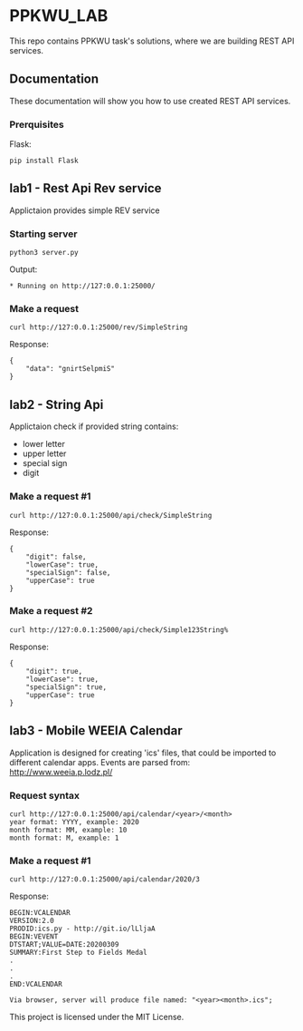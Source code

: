 # PPKWU_LAB

This repo contains PPKWU task's solutions, where we are building REST API services.

## Documentation 

These documentation will show you how to use created REST API services.

### Prerquisites
Flask:
```
pip install Flask
```

## lab1 - Rest Api Rev service

Applictaion provides simple REV service

### Starting server

```
python3 server.py
```
Output:
```
* Running on http://127:0.0.1:25000/
```

### Make a request

```
curl http://127:0.0.1:25000/rev/SimpleString
```
Response:
```
{
    "data": "gnirtSelpmiS"
}
```

## lab2 - String Api 

Applictaion check if provided string contains:
* lower letter
* upper letter
* special sign
* digit

### Make a request #1

```
curl http://127:0.0.1:25000/api/check/SimpleString
```
Response:
```
{
    "digit": false,
    "lowerCase": true,
    "specialSign": false,
    "upperCase": true
}
```

### Make a request #2

```
curl http://127:0.0.1:25000/api/check/Simple123String%
```
Response:
```
{
    "digit": true,
    "lowerCase": true,
    "specialSign": true,
    "upperCase": true
}
```

## lab3 - Mobile WEEIA Calendar

Application is designed for creating 'ics' files, that could be imported to different calendar apps.
Events are parsed from: http://www.weeia.p.lodz.pl/ 

### Request syntax
```
curl http://127:0.0.1:25000/api/calendar/<year>/<month>
year format: YYYY, example: 2020
month format: MM, example: 10
month format: M, example: 1
```

### Make a request #1

```
curl http://127:0.0.1:25000/api/calendar/2020/3
```
Response:
```
BEGIN:VCALENDAR
VERSION:2.0
PRODID:ics.py - http://git.io/lLljaA
BEGIN:VEVENT
DTSTART;VALUE=DATE:20200309
SUMMARY:First Step to Fields Medal
.
.
.
END:VCALENDAR

Via browser, server will produce file named: "<year><month>.ics";
```

This project is licensed under the MIT License.

